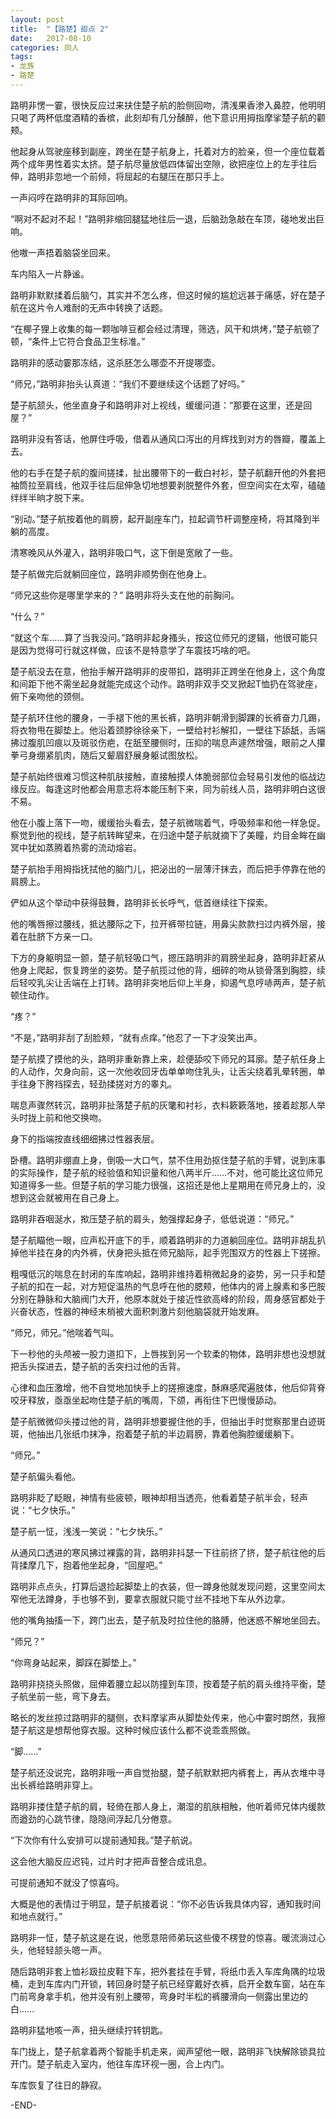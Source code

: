 ```yaml
---
layout: post
title:  "【路楚】甜点 2"
date:   2017-08-10 
categories: 同人
tags:
- 龙族
- 路楚
---
```




路明非愣一霎，很快反应过来扶住楚子航的脸侧回吻，清浅果香渗入鼻腔，他明明只喝了两杯低度酒精的香槟，此刻却有几分醺醉，他下意识用拇指摩挲楚子航的颧颊。

<!-- more -->

他起身从驾驶座移到副座，跨坐在楚子航身上，托着对方的脸亲，但一个座位载着两个成年男性着实太挤。楚子航尽量放低四体留出空隙，欲把座位上的左手往后伸，路明非忽地一个前倾，将屈起的右腿压在那只手上。

一声闷哼在路明非的耳际回响。

“啊对不起对不起！”路明非缩回腿猛地往后一退，后脑劲急敲在车顶，碰地发出巨响。

他嗷一声捂着脑袋坐回来。

车内陷入一片静谧。

路明非默默揉着后脑勺，其实并不怎么疼，但这时候的尴尬远甚于痛感，好在楚子航在这片令人难耐的无声中转换了话题。

“在椰子狸上收集的每一颗咖啡豆都会经过清理，筛选，风干和烘烤，”楚子航顿了顿，“条件上它符合食品卫生标准。”

路明非的感动霎那冻结，这杀胚怎么哪壶不开提哪壶。

“师兄，”路明非抬头认真道：“我们不要继续这个话题了好吗。”

楚子航颔头，他坐直身子和路明非对上视线，缓缓问道：“那要在这里，还是回屋？”

路明非没有答话，他屏住呼吸，借着从通风口泻出的月辉找到对方的唇瓣，覆盖上去。

他的右手在楚子航的腹间搓揉，扯出腰带下的一截白衬衫，楚子航翻开他的外套把袖筒拉至肩线，他双手往后屈伸急切地想要剥脱整件外套，但空间实在太窄，磕磕绊绊半晌才脱下来。

“别动。”楚子航按着他的肩膀，起开副座车门，拉起调节杆调整座椅，将其降到半躺的高度。

清寒晚风从外灌入，路明非吸口气，这下倒是宽敞了一些。

楚子航做完后就躺回座位，路明非顺势倒在他身上。

“师兄这些你是哪里学来的？” 路明非将头支在他的前胸问。

 “什么？”

“就这个车……算了当我没问。”路明非起身搔头，按这位师兄的逻辑，他很可能只是因为觉得可行就这样做，应该不是特意学了车震技巧啥的吧。

楚子航没去在意，他抬手解开路明非的皮带扣，路明非正跨坐在他身上，这个角度和间距下他不需坐起身就能完成这个动作。路明非双手交叉掀起T恤扔在驾驶座，俯下亲吻他的颈侧。

楚子航环住他的腰身，一手褪下他的黑长裤，路明非朝滑到脚踝的长裤奋力几踢，将衣物甩在脚垫上。他沿着颈脖徐徐亲下，一壁给衬衫解扣，一壁往下舔舐，舌端拂过腹肌凹痕以及斑驳伤疤，在舐至腰侧时，压抑的喘息声遽然增强，眼前之人攥拳弓身绷紧肌肉，随后又颦眉舒展身躯试图放松。

楚子航始终很难习惯这种肌肤接触，直接触摸人体脆弱部位会轻易引发他的临战边缘反应。每逢这时他都会用意志将本能压制下来，同为前线人员，路明非明白这很不易。

他在小腹上落下一吻，缓缓抬头看去，楚子航微喘着气，呼吸频率和他一样急促。察觉到他的视线，楚子航转眸望来，在归途中楚子航就摘下了美瞳，灼目金眸在幽冥中犹如蒸腾着热雾的流动熔岩。

楚子航抬手用拇指抚拭他的脑门儿，把泌出的一层薄汗抹去，而后把手停靠在他的肩膀上。

俨如从这个举动中获得鼓舞，路明非长长呼气，低首继续往下探索。

他的嘴唇擦过腰线，抵达腰际之下，拉开裤带拉链，用鼻尖款款扫过内裤外层，接着在肚脐下方亲一口。

下方的身躯明显一颤，楚子航轻吸口气，摁压路明非的肩膀坐起身，路明非赶紧从他身上爬起，恢复跨坐的姿势。楚子航揽过他的背，细碎的吻从锁骨落到胸腔，续后轻咬乳尖让舌端在上打转。路明非突地后仰上半身，抑遏气息哼哧两声，楚子航顿住动作。

“疼？”

“不是，”路明非刮了刮脸颊，“就有点痒。”他忍了一下才没笑出声。

楚子航摸了摸他的头，路明非重新靠上来，趁便舔咬下师兄的耳廓。楚子航任身上的人动作，欠身向前，这一次他收回牙齿单单吻住乳头，让舌尖绕着乳晕转圈，单手往身下胯裆探去，轻劲揉搓对方的睾丸。

喘息声骤然转沉，路明非扯落楚子航的灰氅和衬衫，衣料簌簌落地，接着趁那人举头时拢上前和他交换吻。

身下的指端按直线细细拂过性器表层。

卧槽。路明非绷直上身，倒吸一大口气，禁不住用劲抠住楚子航的手臂，说到床事的实际操作，楚子航的经验值和知识量和他八两半斤……不对，他可能比这位师兄知道得多一些。但楚子航的学习能力很强，这招还是他上星期用在师兄身上的，没想到这会就被用在自己身上。

路明非吞咽涎水，揿压楚子航的肩头，勉强撑起身子，低低说道：“师兄。”

楚子航瞄他一眼，应声松开底下的手，顺着路明非的力道躺回座位。路明非胡乱扒掉他半挂在身的内外裤，伏身把头抵在师兄脑际，起手兜围双方的性器上下搓擦。

粗嘎低沉的喘息在封闭的车库响起，路明非维持着稍微起身的姿势，另一只手和楚子航的扣在一起，对方短促温热的气息呼在他的腮颊，他体内的肾上腺素和多巴胺分别在静脉和大脑阀门大开，他原本就处于接近性欲高峰的阶段，周身感官都处于兴奋状态，性器的神经末梢被大面积刺激片刻他脑袋就开始发麻。

“师兄，师兄。”他喘着气叫。

下一秒他的头颅被一股力道扣下，上唇挨到另一个软柔的物体，路明非想也没想就把舌头探进去，楚子航的舌突扫过他的舌背。

心律和血压激增，他不自觉地加快手上的搓擦速度，酥麻感爬遍肢体，他后仰背脊咬牙释放，亟亟坐起吻住楚子航的嘴周，下颌，再衔住下巴慢慢舔动。

楚子航微微仰头搂过他的背，路明非想要握住他的手，但抽出手时觉察那里白迹斑斑，他抽出几张纸巾抹净，抱着楚子航的半边肩膀，靠着他胸腔缓缓躺下。

“师兄。”

楚子航偏头看他。

路明非眨了眨眼，神情有些疲顿，眼神却相当透亮，他看着楚子航半会，轻声说：“七夕快乐。”

楚子航一怔，浅浅一笑说：“七夕快乐。”

从通风口透进的寒风拂过裸露的背，路明非抖瑟一下往前挤了挤，楚子航往他的后背揉摩几下，抱着他坐起身，“回屋吧。”

路明非点点头，打算后退捡起脚垫上的衣装，但一蹲身他就发现问题，这里空间太窄他无法蹲身，手也够不到，要拿衣服就只能寸丝不挂地下车从外边拿。

他的嘴角抽搐一下，跨门出去，楚子航及时拉住他的胳膊，他迷惑不解地坐回去。

“师兄？”

“你弯身站起来，脚踩在脚垫上。”

路明非挠挠头照做，屈伸着腰立起以防撞到车顶，按着楚子航的肩头维持平衡，楚子航坐前一些，弯下身去。

略长的发丝掠过路明非的腿侧，衣料摩挲声从脚垫处传来，他心中霎时朗然，我擦楚子航这是想帮他穿衣服。这种时候应该什么都不说乖乖照做。

“脚……”

楚子航还没说完，路明非哦一声自觉抬腿，楚子航默默把内裤套上，再从衣堆中寻出长裤给路明非穿上。

路明非搂住楚子航的肩，轻倚在那人身上，潮湿的肌肤相触，他听着师兄体内缓款而遒劲的心跳节律，隐隐间浮起几分倦意。

“下次你有什么安排可以提前通知我。”楚子航说。

这会他大脑反应迟钝，过片时才把声音整合成讯息。

可提前通知不就没了惊喜吗。

大概是他的表情过于明显，楚子航接着说：“你不必告诉我具体内容，通知我时间和地点就行。”

路明非一怔，楚子航这是在说，他愿意陪师弟玩这些傻不楞登的惊喜。暖流淌过心头，他轻轻颔头嗯一声。

随后路明非套上恤衫趿拉皮鞋下车，把外套挂在手臂，将纸巾丢入车库角隅的垃圾桶，走到车库内门开锁，转回身时楚子航已经穿戴好衣裤，启开全数车窗，站在车门前弯身拿手机，他并没有别上腰带，弯身时半松的裤腰滑向一侧露出里边的白……

路明非猛地咳一声，扭头继续拧转钥匙。

车门拢上，楚子航拿着两个智能手机走来，闻声望他一眼，路明非飞快解除锁具拉开门。楚子航走入室内，他往车库环视一圈，合上内门。

车库恢复了往日的静寂。

-END-
